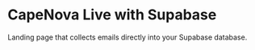 # CapeNova Live with Supabase
Landing page that collects emails directly into your Supabase database.